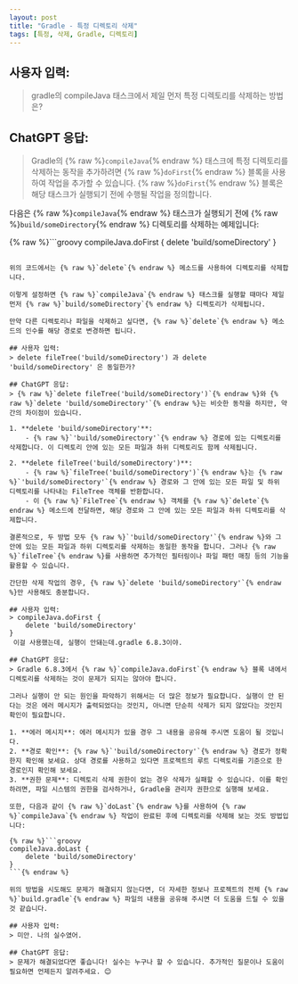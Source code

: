 ```yaml
---
layout: post
title: "Gradle - 특정 디렉토리 삭제"
tags: [특정, 삭제, Gradle, 디렉토리]
---
```


## 사용자 입력:
> gradle의 compileJava 태스크에서 제일 먼저 특정 디렉토리를 삭제하는 방법은?

## ChatGPT 응답:
> Gradle의 {% raw %}`compileJava`{% endraw %} 태스크에 특정 디렉토리를 삭제하는 동작을 추가하려면 {% raw %}`doFirst`{% endraw %} 블록을 사용하여 작업을 추가할 수 있습니다. {% raw %}`doFirst`{% endraw %} 블록은 해당 태스크가 실행되기 전에 수행될 작업을 정의합니다.

다음은 {% raw %}`compileJava`{% endraw %} 태스크가 실행되기 전에 {% raw %}`build/someDirectory`{% endraw %} 디렉토리를 삭제하는 예제입니다:

{% raw %}```groovy
compileJava.doFirst {
    delete 'build/someDirectory'
}
```{% endraw %}

위의 코드에서는 {% raw %}`delete`{% endraw %} 메소드를 사용하여 디렉토리를 삭제합니다. 

이렇게 설정하면 {% raw %}`compileJava`{% endraw %} 태스크를 실행할 때마다 제일 먼저 {% raw %}`build/someDirectory`{% endraw %} 디렉토리가 삭제됩니다. 

만약 다른 디렉토리나 파일을 삭제하고 싶다면, {% raw %}`delete`{% endraw %} 메소드의 인수를 해당 경로로 변경하면 됩니다.

## 사용자 입력:
> delete fileTree('build/someDirectory') 과 delete 'build/someDirectory' 은 동일한가?

## ChatGPT 응답:
> {% raw %}`delete fileTree('build/someDirectory')`{% endraw %}와 {% raw %}`delete 'build/someDirectory'`{% endraw %}는 비슷한 동작을 하지만, 약간의 차이점이 있습니다.

1. **delete 'build/someDirectory'**:
    - {% raw %}`'build/someDirectory'`{% endraw %} 경로에 있는 디렉토리를 삭제합니다. 이 디렉토리 안에 있는 모든 파일과 하위 디렉토리도 함께 삭제됩니다.
  
2. **delete fileTree('build/someDirectory')**:
    - {% raw %}`fileTree('build/someDirectory')`{% endraw %}는 {% raw %}`'build/someDirectory'`{% endraw %} 경로와 그 안에 있는 모든 파일 및 하위 디렉토리를 나타내는 FileTree 객체를 반환합니다.
    - 이 {% raw %}`FileTree`{% endraw %} 객체를 {% raw %}`delete`{% endraw %} 메소드에 전달하면, 해당 경로와 그 안에 있는 모든 파일과 하위 디렉토리를 삭제합니다.

결론적으로, 두 방법 모두 {% raw %}`'build/someDirectory'`{% endraw %}와 그 안에 있는 모든 파일과 하위 디렉토리를 삭제하는 동일한 동작을 합니다. 그러나 {% raw %}`fileTree`{% endraw %}를 사용하면 추가적인 필터링이나 파일 패턴 매칭 등의 기능을 활용할 수 있습니다. 

간단한 삭제 작업의 경우, {% raw %}`delete 'build/someDirectory'`{% endraw %}만 사용해도 충분합니다.

## 사용자 입력:
> compileJava.doFirst {
    delete 'build/someDirectory'
}
 이걸 사용했는데, 실행이 안돼는데.gradle 6.8.3이야.

## ChatGPT 응답:
> Gradle 6.8.3에서 {% raw %}`compileJava.doFirst`{% endraw %} 블록 내에서 디렉토리를 삭제하는 것이 문제가 되지는 않아야 합니다. 

그러나 실행이 안 되는 원인을 파악하기 위해서는 더 많은 정보가 필요합니다. 실행이 안 된다는 것은 에러 메시지가 출력되었다는 것인지, 아니면 단순히 삭제가 되지 않았다는 것인지 확인이 필요합니다.

1. **에러 메시지**: 에러 메시지가 있을 경우 그 내용을 공유해 주시면 도움이 될 것입니다.
2. **경로 확인**: {% raw %}`'build/someDirectory'`{% endraw %} 경로가 정확한지 확인해 보세요. 상대 경로를 사용하고 있다면 프로젝트의 루트 디렉토리를 기준으로 한 경로인지 확인해 보세요.
3. **권한 문제**: 디렉토리 삭제 권한이 없는 경우 삭제가 실패할 수 있습니다. 이를 확인하려면, 파일 시스템의 권한을 검사하거나, Gradle을 관리자 권한으로 실행해 보세요.

또한, 다음과 같이 {% raw %}`doLast`{% endraw %}를 사용하여 {% raw %}`compileJava`{% endraw %} 작업이 완료된 후에 디렉토리를 삭제해 보는 것도 방법입니다:

{% raw %}```groovy
compileJava.doLast {
    delete 'build/someDirectory'
}
```{% endraw %}

위의 방법을 시도해도 문제가 해결되지 않는다면, 더 자세한 정보나 프로젝트의 전체 {% raw %}`build.gradle`{% endraw %} 파일의 내용을 공유해 주시면 더 도움을 드릴 수 있을 것 같습니다.

## 사용자 입력:
> 미안. 나의 실수였어.

## ChatGPT 응답:
> 문제가 해결되었다면 좋습니다! 실수는 누구나 할 수 있습니다. 추가적인 질문이나 도움이 필요하면 언제든지 알려주세요. 😊

